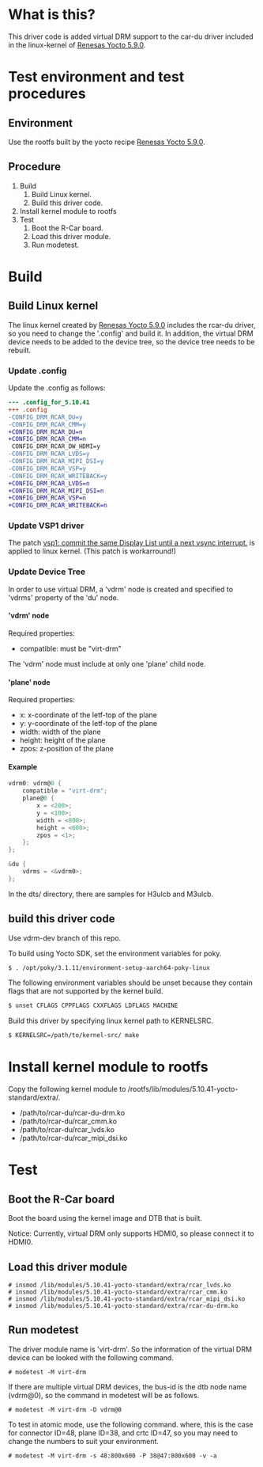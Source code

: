 # What is this?

This driver code is added virtual DRM support to the car-du driver included in the linux-kernel of [Renesas Yocto 5.9.0](https://github.com/renesas-rcar/meta-renesas/tree/Renesas-Yocto-v5.9.0).

# Test environment and test procedures

## Environment

Use the rootfs built by the yocto recipe [Renesas Yocto 5.9.0](https://github.com/renesas-rcar/meta-renesas/tree/Renesas-Yocto-v5.9.0).

## Procedure

1. Build
    1. Build Linux kernel.
    2. Build this driver code.
2. Install kernel module to rootfs
3. Test
    1. Boot the R-Car board.
    2. Load this driver module.
    3. Run modetest.

# Build
## Build Linux kernel
The linux kernel created by [Renesas Yocto 5.9.0](https://github.com/renesas-rcar/meta-renesas/tree/Renesas-Yocto-v5.9.0) includes the rcar-du driver, so you need to change the '.config' and build it. In addition, the virtual DRM device needs to be added to the device tree, so the device tree needs to be rebuilt.

### Update .config

Update the .config as follows:
```diff
--- .config_for_5.10.41
+++ .config
-CONFIG_DRM_RCAR_DU=y
-CONFIG_DRM_RCAR_CMM=y
+CONFIG_DRM_RCAR_DU=n
+CONFIG_DRM_RCAR_CMM=n
 CONFIG_DRM_RCAR_DW_HDMI=y
-CONFIG_DRM_RCAR_LVDS=y
-CONFIG_DRM_RCAR_MIPI_DSI=y
-CONFIG_DRM_RCAR_VSP=y
-CONFIG_DRM_RCAR_WRITEBACK=y
+CONFIG_DRM_RCAR_LVDS=n
+CONFIG_DRM_RCAR_MIPI_DSI=n
+CONFIG_DRM_RCAR_VSP=n
+CONFIG_DRM_RCAR_WRITEBACK=n
```

### Update VSP1 driver

The patch [vsp1: commit the same Display List until a next vsync interrupt.](misc/patch/0001-vsp1-commit-the-same-Display-List-until-a-next-vsync.patch) is applied to linux kernel.
(This patch is workarround!)

### Update Device Tree

In order to use virtual DRM, a 'vdrm' node is created and specified to 'vdrms' property of the 'du' node.

#### **'vdrm' node**

Required properties:

- compatible: must be "virt-drm"

The 'vdrm' node must include at only one 'plane' child node.

#### **'plane' node**

Required properties:

- x: x-coordinate of the letf-top of the plane
- y: y-coordinate of the letf-top of the plane
- width: width of the plane
- height: height of the plane
- zpos: z-position of the plane

#### **Example**

```C
vdrm0: vdrm@0 {
    compatible = "virt-drm";
    plane@0 {
        x = <200>;
        y = <100>;
        width = <800>;
        height = <600>;
        zpos = <1>;
    };
};

&du {
    vdrms = <&vdrm0>;
};
```

In the dts/ directory, there are samples for H3ulcb and M3ulcb.

## build this driver code

Use vdrm-dev branch of this repo.

To build using Yocto SDK, set the environment variables for poky.
```bash
$ . /opt/poky/3.1.11/environment-setup-aarch64-poky-linux
```

The following environment variables should be unset because they contain flags that are not supported by the kernel build.

```bash
$ unset CFLAGS CPPFLAGS CXXFLAGS LDFLAGS MACHINE
```

Build this driver by specifying linux kernel path to KERNELSRC.
```bash
$ KERNELSRC=/path/to/kernel-src/ make
```

# Install kernel module to rootfs

Copy the following kernel module to /rootfs/lib/modules/5.10.41-yocto-standard/extra/.

* /path/to/rcar-du/rcar-du-drm.ko
* /path/to/rcar-du/rcar_cmm.ko
* /path/to/rcar-du/rcar_lvds.ko
* /path/to/rcar-du/rcar_mipi_dsi.ko

# Test
## Boot the R-Car board

Boot the board using the kernel image and DTB that is built.

Notice: Currently, virtual DRM only supports HDMI0, so please connect it to HDMI0.

## Load this driver module

```
# insmod /lib/modules/5.10.41-yocto-standard/extra/rcar_lvds.ko
# insmod /lib/modules/5.10.41-yocto-standard/extra/rcar_cmm.ko
# insmod /lib/modules/5.10.41-yocto-standard/extra/rcar_mipi_dsi.ko
# insmod /lib/modules/5.10.41-yocto-standard/extra/rcar-du-drm.ko
```

## Run modetest

The driver module name is 'virt-drm'. So the information of the virtual DRM device can be looked with the following command.
```
# modetest -M virt-drm
```

If there are multiple virtual DRM devices, the bus-id is the dtb node name (vdrm@0), so the command in modetest will be as follows.
```
# modetest -M virt-drm -D vdrm@0
```

To test in atomic mode, use the following command.
where, this is the case for connector ID=48, plane ID=38, and crtc ID=47, so you may need to change the numbers to suit your environment.
```
# modetest -M virt-drm -s 48:800x600 -P 38@47:800x600 -v -a
```
